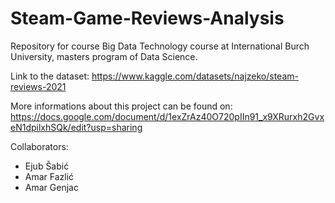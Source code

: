 # Steam-Game-Reviews-Analysis
Repository for course Big Data Technology course at International Burch University, masters program of Data Science.

Link to the dataset: https://www.kaggle.com/datasets/najzeko/steam-reviews-2021

More informations about this project can be found on: https://docs.google.com/document/d/1exZrAz40O720pIIn91_x9XRurxh2GvxeN1dpilxhSQk/edit?usp=sharing

Collaborators:
- Ejub Šabić
- Amar Fazlić
- Amar Genjac